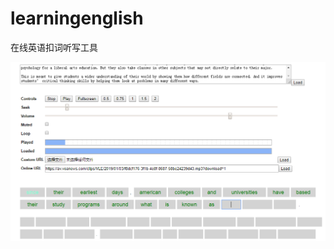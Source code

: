 # learningenglish
在线英语扣词听写工具

![demo](https://raw.githubusercontent.com/terry2tan/learningenglish/master/static/media/demo.png)

